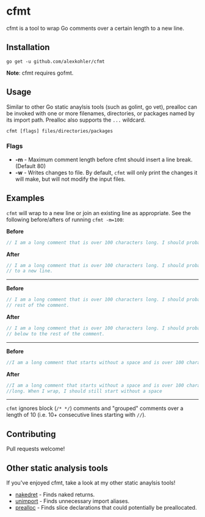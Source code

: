# cfmt

cfmt is a tool to wrap Go comments over a certain length to a new line.

## Installation

`go get -u github.com/alexkohler/cfmt`

**Note**: cfmt requires gofmt. 

## Usage

Similar to other Go static anaylsis tools (such as golint, go vet), prealloc can be invoked with one or more filenames, directories, or packages named by its import path. Prealloc also supports the `...` wildcard. 

    cfmt [flags] files/directories/packages

### Flags
- **-m** - Maximum comment length before cfmt should insert a line break.  (Default 80)
- **-w** - Writes changes to file. By default, `cfmt` will only print the changes it will make, but will not modify the input files.

## Examples

`cfmt` will wrap to a new line or join an existing line as appropriate. See the following before/afters of running `cfmt -m=100`:

**Before**
```Go
// I am a long comment that is over 100 characters long. I should probably wrap to a new line.
```

**After**
```Go
// I am a long comment that is over 100 characters long. I should probably wrap
// to a new line.
```
---

**Before**
```Go
// I am a long comment that is over 100 characters long. I should probably wrap below to the
// rest of the comment.
```

**After**
```Go
// I am a long comment that is over 100 characters long. I should probably wrap
// below to the rest of the comment.
```
---

**Before**
```Go
//I am a long comment that starts without a space and is over 100 characters long. When I wrap, I should still start without a space
```

**After**
```Go
//I am a long comment that starts without a space and is over 100 characters
//long. When I wrap, I should still start without a space
```
---

`cfmt` ignores block (`/* */`) comments and "grouped" comments over a length of 10 (i.e. 10+ consecutive lines starting with `//`).


## Contributing

Pull requests welcome!


## Other static analysis tools

If you've enjoyed cfmt, take a look at my other static anaylsis tools!
- [nakedret](https://github.com/alexkohler/nakedret) - Finds naked returns.
- [unimport](https://github.com/alexkohler/unimport) - Finds unnecessary import aliases.
- [prealloc](https://github.com/alexkohler/prealloc) - Finds slice declarations that could potentially be preallocated.